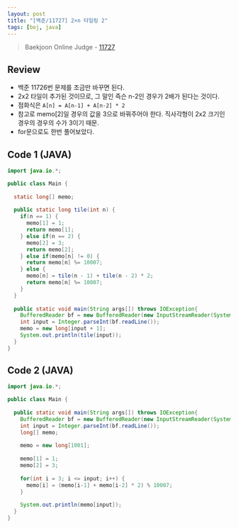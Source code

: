 ```yaml
---
layout: post
title: "[백준/11727] 2×n 타일링 2"
tags: [boj, java]
---
```

> Baekjoon Online Judge - [11727](https://www.acmicpc.net/problem/11727)

## Review
* 백준 11726번 문제를 조금만 바꾸면 된다.
* 2x2 타일이 추가된 것이므로, 그 말인 즉슨 n-2인 경우가 2배가 된다는 것이다.
* 점화식은 `A[n] = A[n-1] + A[n-2] * 2`
* 참고로 memo[2]일 경우의 값을 3으로 바꿔주어야 한다. 직사각형이 2x2 크기인 경우의 경우의 수가 3이기 때문.
* for문으로도 한번 풀어보았다.

## Code 1 (JAVA)
```java
import java.io.*;

public class Main {
  
  static long[] memo;
  
  public static long tile(int n) {
    if(n == 1) {
      memo[1] = 1;
      return memo[1];
    } else if(n == 2) {
      memo[2] = 3;
      return memo[2];
    } else if(memo[n] != 0) {
      return memo[n] %= 10007;
    } else {
      memo[n] = tile(n - 1) + tile(n - 2) * 2;
      return memo[n] %= 10007;
    }
  }
  
  public static void main(String args[]) throws IOException{
    BufferedReader bf = new BufferedReader(new InputStreamReader(System.in));
    int input = Integer.parseInt(bf.readLine());
    memo = new long[input + 1];
    System.out.println(tile(input));
  }
}
```

## Code 2 (JAVA)
```java
import java.io.*;

public class Main {
  
  public static void main(String args[]) throws IOException{
    BufferedReader bf = new BufferedReader(new InputStreamReader(System.in));
    int input = Integer.parseInt(bf.readLine());
    long[] memo;
    
    memo = new long[1001];
    
    memo[1] = 1;
    memo[2] = 3;
    
    for(int i = 3; i <= input; i++) {
      memo[i] = (memo[i-1] + memo[i-2] * 2) % 10007;
    }
    
    System.out.println(memo[input]);
  }
}
```